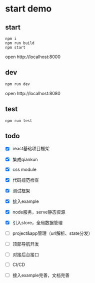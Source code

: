 # start demo

## start
```
npm i
npm run build
npm start
```

open http://localhost:8000

## dev
```
npm run dev
```

open http://localhost:8080

## test
```
npm run test
```

## todo

- [x] react基础项目框架
- [x] 集成qiankun
- [x] css module
- [x] 代码规范检查
- [x] 测试框架
- [x] 接入example
- [x] node服务，serve静态资源
- [x] 引入store，全局数据管理
- [ ] project&app管理（url解析、state分发）
- [ ] 顶部导航开发
- [ ] 对接后台接口
- [ ] CI/CD
- [ ] 接入example完善，文档完善


